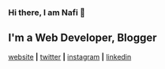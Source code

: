 ### Hi there, I am Nafi 👋

## I'm a Web Developer, Blogger

[website][website] **|** 
[twitter][twitter] **|** 
[instagram][instagram] **|** 
[linkedin][linkedin]


[website]: https://nafidurmus.com/
[twitter]: https://twitter.com/nafidurmus
[instagram]: https://www.instagram.com/nafidurmus/
[linkedin]: https://www.linkedin.com/in/nafidurmus/
